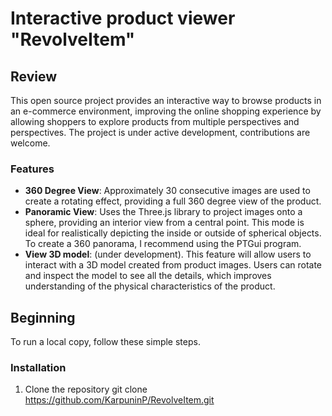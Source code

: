 # Interactive product viewer "RevolveItem"

## Review
This open source project provides an interactive way to browse products in an e-commerce environment, improving the online shopping experience by allowing shoppers to explore products from multiple perspectives and perspectives. The project is under active development, contributions are welcome.

### Features
- **360 Degree View**: Approximately 30 consecutive images are used to create a rotating effect, providing a full 360 degree view of the product.
- **Panoramic View**: Uses the Three.js library to project images onto a sphere, providing an interior view from a central point. This mode is ideal for realistically depicting the inside or outside of spherical objects. To create a 360 panorama, I recommend using the PTGui program.
- **View 3D model**: (under development). This feature will allow users to interact with a 3D model created from product images. Users can rotate and inspect the model to see all the details, which improves understanding of the physical characteristics of the product.

## Beginning
To run a local copy, follow these simple steps.

### Installation
1. Clone the repository
   git clone https://github.com/KarpuninP/RevolveItem.git